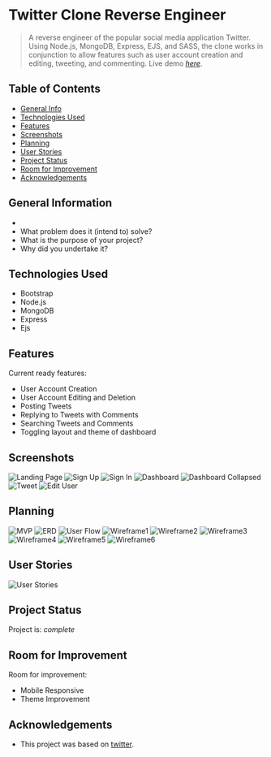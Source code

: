 # Twitter Clone Reverse Engineer
> A reverse engineer of the popular social media application Twitter. Using Node.js, MongoDB, Express, EJS, and SASS, the clone works in conjunction to allow features such as user account creation and editing, tweeting, and commenting.
> Live demo [_here_](https://www.example.com). 

## Table of Contents
* [General Info](#general-information)
* [Technologies Used](#technologies-used)
* [Features](#features)
* [Screenshots](#screenshots)
* [Planning](#planning)
* [User Stories](#user-stories)
* [Project Status](#project-status)
* [Room for Improvement](#room-for-improvement)
* [Acknowledgements](#acknowledgements)



## General Information
- 
- What problem does it (intend to) solve?
- What is the purpose of your project?
- Why did you undertake it?


## Technologies Used
- Bootstrap
- Node.js
- MongoDB
- Express
- Ejs


## Features
Current ready features:
- User Account Creation
- User Account Editing and Deletion
- Posting Tweets
- Replying to Tweets with Comments
- Searching Tweets and Comments
- Toggling layout and theme of dashboard


## Screenshots
![Landing Page](./readmeimgs/image5.png)
![Sign Up](./readmeimgs/image6.png)
![Sign In](./readmeimgs/image8.png)
![Dashboard](./readmeimgs/image1.png)
![Dashboard Collapsed](./readmeimgs/image7.png)
![Tweet](./readmeimgs/image2.png)
![Edit User](./readmeimgs/image3.png)


## Planning
![MVP](./readmeimgs/planning1.png)
![ERD](./readmeimgs/planning3.png)
![User Flow](./readmeimgs/planning10.png)
![Wireframe1](./readmeimgs/planning4.png)
![Wireframe2](./readmeimgs/planning5.png)
![Wireframe3](./readmeimgs/planning6.png)
![Wireframe4](./readmeimgs/planning7.png)
![Wireframe5](./readmeimgs/planning8.png)
![Wireframe6](./readmeimgs/planning9.png)


## User Stories
![User Stories](./readmeimgs/planning2.png)


## Project Status
Project is: _complete_ 

## Room for Improvement

Room for improvement:
- Mobile Responsive
- Theme Improvement


## Acknowledgements
- This project was based on [twitter](https://www.twitter.com).


